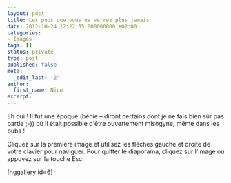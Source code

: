 ```yaml
---
layout: post
title: Les pubs que vous ne verrez plus jamais
date: 2012-10-24 12:22:55.000000000 +02:00
categories:
- Images
tags: []
status: private
type: post
published: false
meta:
  _edit_last: '2'
author:
  first_name: Nico
excerpt:
---
```

<p>Eh oui ! Il fut une époque (bénie – diront certains dont je ne fais bien sûr pas partie ;-)) où il était possible d'être ouvertement misogyne, même dans les pubs !</p>
<p>Cliquez sur la première image et utilisez les flèches gauche et droite de votre clavier pour naviguer. Pour quitter le diaporama, cliquez sur l'image ou appuyez sur la touche Esc.</p>
<p>[nggallery id=6]</p>
